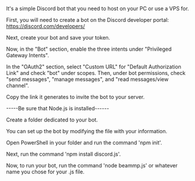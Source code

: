 It's a simple Discord bot that you need to host on your PC or use a VPS for.

First, you will need to create a bot on the Discord developer portal: https://discord.com/developers/

Next, create your bot and save your token.

Now, in the "Bot" section, enable the three intents under "Privileged Gateway Intents".

In the "OAuth2" section, select "Custom URL" for "Default Authorization Link" and check "bot" under scopes. Then, under bot permissions, check "send messages", "manage messages", and "read messages/view channel".

Copy the link it generates to invite the bot to your server.

-----Be sure that Node.js is installed------

Create a folder dedicated to your bot.

You can set up the bot by modifying the file with your information.

Open PowerShell in your folder and run the command 'npm init'.

Next, run the command 'npm install discord.js'.

Now, to run your bot, run the command 'node beammp.js' or whatever name you chose for your .js file.
